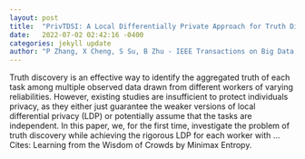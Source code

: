 ```yaml
---
layout: post
title:  "PrivTDSI: A Local Differentially Private Approach for Truth Discovery via Sampling and Inference"
date:   2022-07-02 02:42:16 -0400
categories: jekyll update
author: "P Zhang, X Cheng, S Su, B Zhu - IEEE Transactions on Big Data, 2022"
---
```

Truth discovery is an effective way to identify the aggregated truth of each task among multiple observed data drawn from different workers of varying reliabilities. However, existing studies are insufficient to protect individuals  privacy, as they either just guarantee the weaker versions of local differential privacy (LDP) or potentially assume that the tasks are independent. In this paper, we, for the first time, investigate the problem of truth discovery while achieving the rigorous LDP for each worker with …
Cites: ‪Learning from the Wisdom of Crowds by Minimax Entropy.‬  